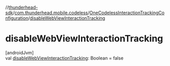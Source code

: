 //[thunderhead-sdk](../../../index.md)/[com.thunderhead.mobile.codeless](../index.md)/[OneCodelessInteractionTrackingConfiguration](index.md)/[disableWebViewInteractionTracking](disable-web-view-interaction-tracking.md)

# disableWebViewInteractionTracking

[androidJvm]\
val [disableWebViewInteractionTracking](disable-web-view-interaction-tracking.md): Boolean = false
